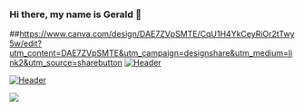 ### Hi there, my name is Gerald 👋

<!--
**kiancarson99/kiancarson99** is a ✨ _special_ ✨ repository because its `README.md` (this file) appears on your GitHub profile.

Here are some ideas to get you started:

- 🔭 I’m currently working on ...
- 🌱 I’m currently learning ...
- 👯 I’m looking to collaborate on ...
- 🤔 I’m looking for help with ...
- 💬 Ask me about ...
- 📫 How to reach me: ...
- 😄 Pronouns: ...
- ⚡ Fun fact: ...
-->

##https://www.canva.com/design/DAE7ZVpSMTE/CqU1H4YkCeyRiOr2tTwy5w/edit?utm_content=DAE7ZVpSMTE&utm_campaign=designshare&utm_medium=link2&utm_source=sharebutton
[![Header](https://www.canva.com/design/DAE7ZVpSMTE/CqU1H4YkCeyRiOr2tTwy5w/edit?utm_content=DAE7ZVpSMTE&utm_campaign=designshare&utm_medium=link2&utm_source=sharebutton "Header")](https://some-url.dev/)

[![Header](https://raw.githubusercontent.com/MartinHeinz/<OWNER>/<OWNER>/readme_header.png "Header")](https://some-url.dev/)


![](https://img.shields.io/youtube/views/NEdOCvexyck?label=Gerald&logoColor=yellow&style=social)
